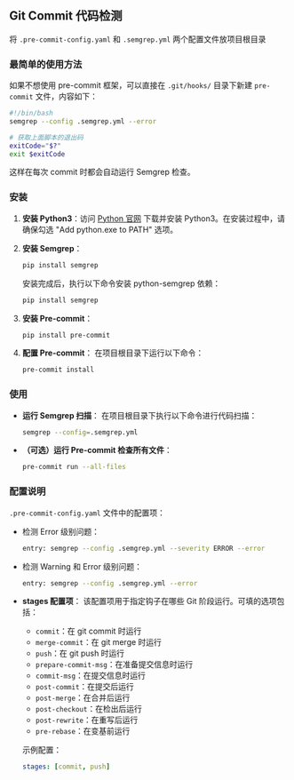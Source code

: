 ## Git Commit 代码检测

将 `.pre-commit-config.yaml` 和 `.semgrep.yml` 两个配置文件放项目根目录

### 最简单的使用方法

如果不想使用 pre-commit 框架，可以直接在 `.git/hooks/` 目录下新建 `pre-commit` 文件，内容如下：

```bash
#!/bin/bash
semgrep --config .semgrep.yml --error

# 获取上面脚本的退出码
exitCode="$?"
exit $exitCode
```

这样在每次 commit 时都会自动运行 Semgrep 检查。

### 安装

1. **安装 Python3**：访问 [Python 官网](https://www.python.org/getit/) 下载并安装 Python3。在安装过程中，请确保勾选 "Add python.exe to PATH" 选项。

2. **安装 Semgrep**：

   ```bash
   pip install semgrep
   ```

   安装完成后，执行以下命令安装 python-semgrep 依赖：

   ```bash
   pip install semgrep
   ```

3. **安装 Pre-commit**：

   ```bash
   pip install pre-commit
   ```

4. **配置 Pre-commit**：
   在项目根目录下运行以下命令：
   ```bash
   pre-commit install
   ```

### 使用

- **运行 Semgrep 扫描**：
  在项目根目录下执行以下命令进行代码扫描：

  ```bash
  semgrep --config=.semgrep.yml
  ```

- **（可选）运行 Pre-commit 检查所有文件**：
  ```bash
  pre-commit run --all-files
  ```

### 配置说明

`.pre-commit-config.yaml` 文件中的配置项：

- 检测 Error 级别问题：

  ```bash
  entry: semgrep --config .semgrep.yml --severity ERROR --error
  ```

- 检测 Warning 和 Error 级别问题：

  ```bash
  entry: semgrep --config .semgrep.yml --error
  ```

- **stages 配置项**：
  该配置项用于指定钩子在哪些 Git 阶段运行。可填的选项包括：

  - `commit`：在 git commit 时运行
  - `merge-commit`：在 git merge 时运行
  - `push`：在 git push 时运行
  - `prepare-commit-msg`：在准备提交信息时运行
  - `commit-msg`：在提交信息时运行
  - `post-commit`：在提交后运行
  - `post-merge`：在合并后运行
  - `post-checkout`：在检出后运行
  - `post-rewrite`：在重写后运行
  - `pre-rebase`：在变基前运行

  示例配置：

  ```yaml
  stages: [commit, push]
  ```
